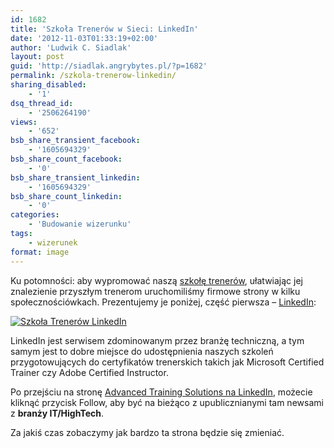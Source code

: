 ```yaml
---
id: 1682
title: 'Szkoła Trenerów w Sieci: LinkedIn'
date: '2012-11-03T01:33:19+02:00'
author: 'Ludwik C. Siadlak'
layout: post
guid: 'http://siadlak.angrybytes.pl/?p=1682'
permalink: /szkola-trenerow-linkedin/
sharing_disabled:
    - '1'
dsq_thread_id:
    - '2506264190'
views:
    - '652'
bsb_share_transient_facebook:
    - '1605694329'
bsb_share_count_facebook:
    - '0'
bsb_share_transient_linkedin:
    - '1605694329'
bsb_share_count_linkedin:
    - '0'
categories:
    - 'Budowanie wizerunku'
tags:
    - wizerunek
format: image
---
```


Ku potomności: aby wypromować naszą [szkołę trenerów](http://personaldevelopment.pl/szkolenia-trenerskie/ "Szkolenia trenerskie"), ułatwiając jej znalezienie przyszłym trenerom uruchomiliśmy firmowe strony w kilku społecznościówkach. Prezentujemy je poniżej, część pierwsza – [LinkedIn](http://www.linkedin.com/company/advanced-training-solutions-ltd):

[![Szkoła Trenerów LinkedIn](http://personaldevelopment.pl/wp-content/uploads/2012/11/sm_linkedin2-1024x712.png "Szkoła Trenerów LinkedIn")](http://www.linkedin.com/company/advanced-training-solutions-ltd)

LinkedIn jest serwisem zdominowanym przez branżę techniczną, a tym samym jest to dobre miejsce do udostępnienia naszych szkoleń przygotowujących do certyfikatów trenerskich takich jak Microsoft Certified Trainer czy Adobe Certified Instructor.

Po przejściu na stronę [Advanced Training Solutions na LinkedIn](http://www.linkedin.com/company/advanced-training-solutions-ltd "Szkoła Trenerów"), możecie kliknąć przycisk Follow, aby być na bieżąco z upublicznianymi tam newsami z **branży IT/HighTech**.

Za jakiś czas zobaczymy jak bardzo ta strona będzie się zmieniać.